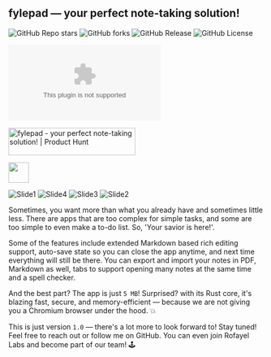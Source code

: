 ## fylepad — your perfect note-taking solution!

![GitHub Repo stars](https://img.shields.io/github/stars/imrofayel/fylepad) ![GitHub forks](https://img.shields.io/github/forks/imrofayel/fylepad) ![GitHub Release](https://img.shields.io/github/v/release/imrofayel/fylepad) ![GitHub License](https://img.shields.io/github/license/imrofayel/fylepad)

![GitHub Downloads (specific asset, specific tag)](https://img.shields.io/github/downloads/imrofayel/fylepad/Windows/fyelpad_0.1.0_x64-setup.exe)


<a href="https://www.producthunt.com/posts/fylepad?embed=true&utm_source=badge-featured&utm_medium=badge&utm_souce=badge-fylepad" target="_blank"><img src="https://api.producthunt.com/widgets/embed-image/v1/featured.svg?post_id=491117&theme=light" alt="fylepad - your&#0032;perfect&#0032;note&#0045;taking&#0032;solution&#0033; | Product Hunt" style="width: 250px; height: 54px;" width="250" height="54" /></a>

<a href="https://github.com/imrofayel/fylepad/releases/tag/Windows"><img src="https://github.com/user-attachments/assets/9c531f25-86ad-4400-95a0-cba58c69529f" height="40" weight="40"></a>

![Slide1](https://github.com/user-attachments/assets/70d22729-5781-4396-a96c-e8216694629f)
![Slide4](https://github.com/user-attachments/assets/1f969e3a-26bc-4da4-979b-8963e51c8a4c)
![Slide3](https://github.com/user-attachments/assets/c9ac5772-b53a-4649-8010-538f390961ca)
![Slide2](https://github.com/user-attachments/assets/206042b6-090b-400d-878c-2d67e1050bd0)

Sometimes, you want more than what you already have and sometimes little less. There are apps that are too complex for simple tasks, and some are too simple to even make a to-do list. So, 'Your savior is here!'.

Some of the features include extended Markdown based rich editing support, auto-save state so you can close the app anytime, and next time everything will still be there. You can export and import your notes in PDF, Markdown as well, tabs to support opening many notes at the same time and a spell checker.

And the best part? The app is just `5 MB`! Surprised? with its Rust core, it's blazing fast, secure, and memory-efficient — because we are not giving you a Chromium browser under the hood. 💥

This is just version `1.0` — there's a lot more to look forward to! Stay tuned! Feel free to reach out or follow me on GitHub. You can even join Rofayel Labs and become part of our team! 🕹️



